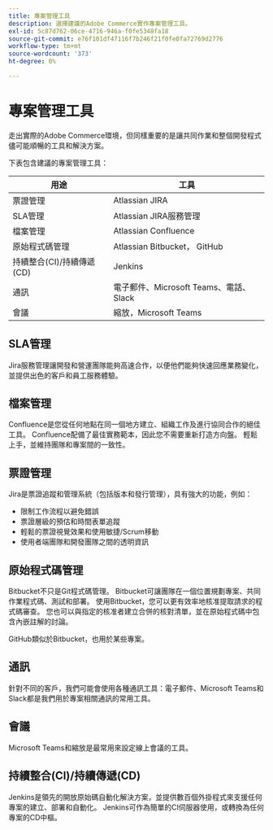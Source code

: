 ```yaml
---
title: 專案管理工具
description: 選擇建議的Adobe Commerce實作專案管理工具。
exl-id: 5c87d762-06ce-4716-946a-f0fe5348fa18
source-git-commit: e76f101df47116f7b246f21f0fe0fa72769d2776
workflow-type: tm+mt
source-wordcount: '373'
ht-degree: 0%

---
```


# 專案管理工具

走出實際的Adobe Commerce環境，但同樣重要的是讓共同作業和整個開發程式儘可能順暢的工具和解決方案。

下表包含建議的專案管理工具：

| 用途 | 工具 |
|------------------------------------------------------|--------------------------------------|
| 票證管理 | Atlassian JIRA |
| SLA管理 | Atlassian JIRA服務管理 |
| 檔案管理 | Atlassian Confluence |
| 原始程式碼管理 | Atlassian Bitbucket， GitHub |
| 持續整合(CI)/持續傳遞(CD) | Jenkins |
| 通訊 | 電子郵件、Microsoft Teams、電話、Slack |
| 會議 | 縮放，Microsoft Teams |

## SLA管理

Jira服務管理讓開發和營運團隊能夠高速合作，以便他們能夠快速回應業務變化，並提供出色的客戶和員工服務體驗。

## 檔案管理

Confluence是您從任何地點在同一個地方建立、組織工作及進行協同合作的絕佳工具。 Confluence配備了最佳實務範本，因此您不需要重新打造方向盤。 輕鬆上手，並維持團隊和專案間的一致性。

## 票證管理

Jira是票證追蹤和管理系統（包括版本和發行管理），具有強大的功能，例如：

- 限制工作流程以避免錯誤
- 票證層級的預估和時間表單追蹤
- 輕鬆的票證視覺效果和使用敏捷/Scrum移動
- 使用者端團隊和開發團隊之間的透明資訊

## 原始程式碼管理

Bitbucket不只是Git程式碼管理。 Bitbucket可讓團隊在一個位置規劃專案、共同作業程式碼、測試和部署。 使用Bitbucket，您可以更有效率地核准提取請求的程式碼審查。 您也可以與指定的核准者建立合併的核對清單，並在原始程式碼中包含內嵌註解的討論。

GitHub類似於Bitbucket，也用於某些專案。

## 通訊

針對不同的客戶，我們可能會使用各種通訊工具：電子郵件、Microsoft Teams和Slack都是我們用於專案相關通訊的常用工具。

## 會議

Microsoft Teams和縮放是最常用來設定線上會議的工具。

## 持續整合(CI)/持續傳遞(CD)

Jenkins是領先的開放原始碼自動化解決方案，並提供數百個外掛程式來支援任何專案的建立、部署和自動化。 Jenkins可作為簡單的CI伺服器使用，或轉換為任何專案的CD中樞。

